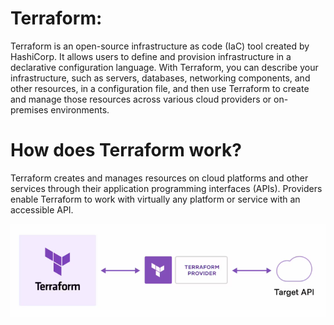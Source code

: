 # Terraform:

Terraform is an open-source infrastructure as code (IaC) tool created by HashiCorp. It allows users to define and provision infrastructure in a declarative configuration language. With Terraform, you can describe your infrastructure, such as servers, databases, networking components, and other resources, in a configuration file, and then use Terraform to create and manage those resources across various cloud providers or on-premises environments.

# How does Terraform work?
Terraform creates and manages resources on cloud platforms and other services through their application programming interfaces (APIs). Providers enable Terraform to work with virtually any platform or service with an accessible API.

![Alt text](image-1.png)